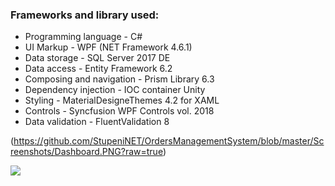

### Frameworks and library used:

- Programming language - C#
- UI Markup - WPF (NET Framework 4.6.1)
- Data storage - SQL Server 2017 DE
- Data access - Entity Framework 6.2
- Composing and navigation - Prism Library 6.3
- Dependency injection - IOC container Unity 
- Styling - MaterialDesigneThemes 4.2 for XAML
- Controls - Syncfusion WPF Controls vol. 2018
- Data validation - FluentValidation 8

(https://github.com/StupeniNET/OrdersManagementSystem/blob/master/Screenshots/Dashboard.PNG?raw=true)

<image src="https://github.com/StupeniNET/OrdersManagementSystem/blob/master/Screenshots/Dashboard.PNG"/>
